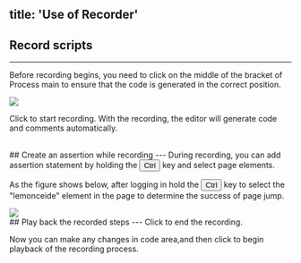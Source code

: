 title: 'Use of Recorder'
---
## Record scripts
---

Before recording begins, you need to click on the middle of the bracket of Process main to ensure that the code is generated in the correct position. 

<img class="guide-images" src="/images/guide/recorder-01.png">

Click <i class="fa fa-circle" style="color:red"></i> to start recording. With the recording, the editor will generate code and comments automatically.

<br/>
## Create an assertion while recording
---
During recording, you can add assertion statement by holding the <button>Ctrl</button> key and select page elements.

As the figure shows below, after logging in hold the <button>Ctrl</button> key to select the "lemonceide" element in the page to determine the success of page jump.

<img class="guide-images" src="/images/guide/recorder-02.png">

<br/>
## Play back the recorded steps
---
Click <i class="fa fa-stop-circle-o" style="color:red"></i> to end the recording. 

Now you can make any changes in code area,and then click <i class="fa fa-play"></i> to begin playback of the recording process.